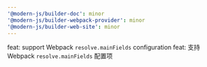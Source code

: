 ```yaml
---
'@modern-js/builder-doc': minor
'@modern-js/builder-webpack-provider': minor
'@modern-js/builder-web-site': minor
---
```


feat: support Webpack `resolve.mainFields` configuration
feat: 支持 Webpack `resolve.mainFields` 配置项
